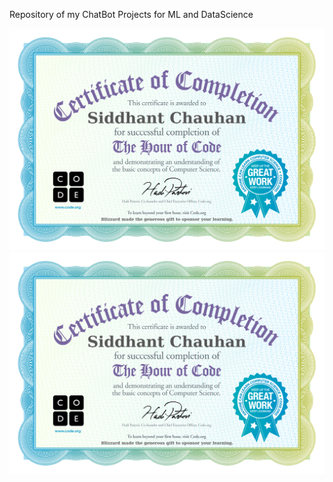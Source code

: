 Repository of my ChatBot Projects for ML and DataScience 


![plot](Chatbot/_1_a0e5cb51a2abd389271e248a8bfdc3e2.jpeg)
![Alt text](Chatbot/_1_a0e5cb51a2abd389271e248a8bfdc3e2.jpeg?raw=true "Title")
